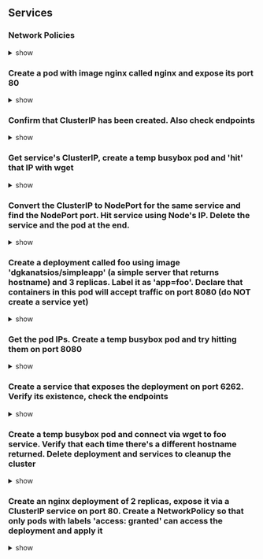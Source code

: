 ## Services

### Network Policies

<details> <summary> show </summary>

Network policies are used to control traffic to/from the pods.

Network policies control communication to/from pods via:
- Pod selector
- Namespace selector
- IP blocks

Types of network policies
- Ingress - controls inbound traffic to the pod(s).
- Egress - controls outbound traffic from the pod(s).

```bash
apiVersion: networking.k8s.io/v1
kind: NetworkPolicy
metadata:
  name: test-network-policy
  namespace: default
spec:
  podSelector:
    matchLabels:
      role: db
  policyTypes:
    - Ingress
    - Egress
  ingress:
    - from:
        - ipBlock:
            cidr: 172.17.0.0/16
            except:
              - 172.17.1.0/24
        - namespaceSelector:
            matchLabels:
              project: myproject
        - podSelector:
            matchLabels:
              role: frontend
      ports:
        - protocol: TCP
          port: 6379
  egress:
    - to:
        - ipBlock:
            cidr: 10.0.0.0/24
      ports:
        - protocol: TCP
          port: 5978
```

Lets deduce the above manifest:
- It configures both `ingress` and `egress` policies.
- Both the policies apply to pods having label as `role:db` in `default namespace`.
- Ingress policy states below (additively):
  - traffic allowed from all pods with ips ranging from `172.17.0.1` to `172.17.255.255` except for ips ranging from `172.17.1.1` to `172.17.0.255`.
  - traffic allowed from all pods in namespace which has label `project: myproject`
  - traffic allowed from all pods with label `role:frontend`
- Egress policy states below (additively):
  - allows connection from all pods in `default` namespace to ips ranging from `10.0.0.1` to `10.0.255.255`


</details>

### Create a pod with image nginx called nginx and expose its port 80

<details> <summary> show </summary> 

```bash
kubectl run nginx --image=nginx --port 80 --expose
```

</details>

### Confirm that ClusterIP has been created. Also check endpoints

<details> <summary> show </summary> 

```bash
kubectl get svc

<<com
NAME         TYPE        CLUSTER-IP     EXTERNAL-IP   PORT(S)   AGE
nginx        ClusterIP   10.98.37.176   <none>        80/TCP    41s
com


kubectl get ep

<<com
NAME         ENDPOINTS           AGE
nginx        172.17.0.3:80       68s
com
```

</details>

### Get service's ClusterIP, create a temp busybox pod and 'hit' that IP with wget

<details> <summary> show </summary> 

```bash
kubectl get svc nginx -o jsonpath='{.spec.clusterIP}{"\n"}' # 10.98.37.176

ClusterIP=$(kubectl get svc nginx -o jsonpath='{.spec.clusterIP}') kubectl run busybox --image=busybox --env="ClusterIP=$ClusterIP" --rm -it -- wget -O- $ClusterIP:80

kubectl logs busybox
<<com
Connecting to 10.98.37.176:80 (10.98.37.176:80)
writing to stdout
<!DOCTYPE html>
<html>
<head>
<title>Welcome to nginx!</title>
<style>
html { color-scheme: light dark; }
body { width: 35em; margin: 0 auto;
font-family: Tahoma, Verdana, Arial, sans-serif; }
</style>
</head>
<body>
<h1>Welcome to nginx!</h1>
<p>If you see this page, the nginx web server is successfully installed and
working. Further configuration is required.</p>

<p>For online documentation and support please refer to
<a href="http://nginx.org/">nginx.org</a>.<br/>
Commercial support is available at
<a href="http://nginx.com/">nginx.com</a>.</p>

<p><em>Thank you for using nginx.</em></p>
</body>
</html>
-                    100% |********************************|   615  0:00:00 ETA
written to stdout
com
```

</details>

### Convert the ClusterIP to NodePort for the same service and find the NodePort port. Hit service using Node's IP. Delete the service and the pod at the end.

<details> <summary> show </summary> 

Either edit the svc
```bash
kubectl edit svc nginx

<<com
...
spec:
...
  type: NodePort # switch from ClusterIP to NodePort
com
```

or apply path
```bash
kubectl patch svc nginx -p '{"spec": {"type": "NodePort"}}'
```

check the svc
```bash
kubectl get svc

<<com
NAME         TYPE        CLUSTER-IP     EXTERNAL-IP   PORT(S)        AGE
nginx        NodePort    10.98.37.176   <none>        80:30653/TCP   40m
com
```

hit the svc
```bash
minikube ip #192.168.49.2

wget -O- 192.168.49.2:30653

<< com
--2023-04-20 09:34:50--  http://192.168.49.2:30653/
Connecting to 192.168.49.2:30653... connected.
HTTP request sent, awaiting response... 200 OK
Length: 615 [text/html]
Saving to: ‘STDOUT’

-                                                    0%[                                                                                                                ]       0  --.-KB/s               <!DOCTYPE html>
<html>
<head>
<title>Welcome to nginx!</title>
<style>
html { color-scheme: light dark; }
body { width: 35em; margin: 0 auto;
font-family: Tahoma, Verdana, Arial, sans-serif; }
</style>
</head>
<body>
<h1>Welcome to nginx!</h1>
<p>If you see this page, the nginx web server is successfully installed and
working. Further configuration is required.</p>

<p>For online documentation and support please refer to
<a href="http://nginx.org/">nginx.org</a>.<br/>
Commercial support is available at
<a href="http://nginx.com/">nginx.com</a>.</p>

<p><em>Thank you for using nginx.</em></p>
</body>
</html>
-                                                  100%[===============================================================================================================>]     615  --.-KB/s    in 0s      

2023-04-20 09:34:50 (4.31 MB/s) - written to stdout [615/615]
com
```

cleanup
```bash
kubectl delete po nginx
kubectl delete svc nginx
```

</details>

### Create a deployment called foo using image 'dgkanatsios/simpleapp' (a simple server that returns hostname) and 3 replicas. Label it as 'app=foo'. Declare that containers in this pod will accept traffic on port 8080 (do NOT create a service yet)

<details> <summary> show </summary> 

```bash
kubectl create deploy foo --image=dgkanatsios/simpleapp --replicas=3 --port=8080 --dry-run=client -o yaml > simple-app-deploy.yaml

cat simple-app-deploy.yaml
<<com
apiVersion: apps/v1
kind: Deployment
metadata:
  creationTimestamp: null
  labels:
    app: foo
  name: foo
spec:
  replicas: 3
  selector:
    matchLabels:
      app: foo
  strategy: {}
  template:
    metadata:
      creationTimestamp: null
      labels:
        app: foo
    spec:
      containers:
      - image: dgkanatsios/simpleapp
        name: simpleapp
        ports:
        - containerPort: 8080
        resources: {}
status: {}
com

kubectl apply -f simple-app-deploy.yaml 
<<com
deployment.apps/foo created
com

kubectl label deployment foo --overwrite app=foo 
```

</details>

### Get the pod IPs. Create a temp busybox pod and try hitting them on port 8080

<details> <summary> show </summary>

```bash
kubectl get po -l 'app=foo' -o wide

<<com
NAME                   READY   STATUS    RESTARTS   AGE     IP           NODE       NOMINATED NODE   READINESS GATES
foo-787cddb9d8-2j7bl   1/1     Running   0          3m56s   172.17.0.4   minikube   <none>           <none>
foo-787cddb9d8-8s5vd   1/1     Running   0          3m56s   172.17.0.3   minikube   <none>           <none>
foo-787cddb9d8-w5rxz   1/1     Running   0          3m56s   172.17.0.5   minikube   <none>           <none>
com
```

```bash
kubectl run busybox --image=busybox --rm -it -- wget -O- 172.17.0.3:8080

<<com
Connecting to 172.17.0.3:8080 (172.17.0.3:8080)
writing to stdout
Hello world from foo-787cddb9d8-8s5vd and version 2.0
-                    100% |********************************|    54  0:00:00 ETA
written to stdout
pod "busybox" deleted
com

kubectl run busybox --image=busybox --rm -it -- wget -O- 172.17.0.4:8080

<<com
Connecting to 172.17.0.4:8080 (172.17.0.4:8080)
writing to stdout
Hello world from foo-787cddb9d8-2j7bl and version 2.0
-                    100% |********************************|    54  0:00:00 ETA
written to stdout
pod "busybox" deleted
com

kubectl run busybox --image=busybox --rm -it -- wget -O- 172.17.0.5:8080

<<com
Connecting to 172.17.0.5:8080 (172.17.0.5:8080)
writing to stdout
Hello world from foo-787cddb9d8-8s5vd and version 2.0
-                    100% |********************************|    54  0:00:00 ETA
written to stdout
com
```
</details>

### Create a service that exposes the deployment on port 6262. Verify its existence, check the endpoints

<details> <summary> show </summary>

```bash
kubectl expose deploy foo --port=6262 --target-port=8080 #service/foo exposed

kubectl get svc
<<com
NAME         TYPE        CLUSTER-IP      EXTERNAL-IP   PORT(S)    AGE
foo          ClusterIP   10.101.33.215   <none>        6262/TCP   25s
com

kubectl get ep
<<com
NAME         ENDPOINTS                                         AGE
foo          172.17.0.3:8080,172.17.0.4:8080,172.17.0.5:8080   59s
com


```

</details>

### Create a temp busybox pod and connect via wget to foo service. Verify that each time there's a different hostname returned. Delete deployment and services to cleanup the cluster

<details> <summary> show </summary>

```bash
kubectl run busybox --image=busybox --rm -it -- sh
<<com
If you don't see a command prompt, try pressing enter.
/ # wget -O- 10.101.33.215:6262
Connecting to 10.101.33.215:6262 (10.101.33.215:6262)
writing to stdout
Hello world from foo-787cddb9d8-2j7bl and version 2.0
-                    100% |***********************************************************************************************************************************************************|    54  0:00:00 ETA
written to stdout
/ # wget -O- 10.101.33.215:6262
Connecting to 10.101.33.215:6262 (10.101.33.215:6262)
writing to stdout
Hello world from foo-787cddb9d8-w5rxz and version 2.0
-                    100% |***********************************************************************************************************************************************************|    54  0:00:00 ETA
written to stdout
/ # wget -O- 10.101.33.215:6262
Connecting to 10.101.33.215:6262 (10.101.33.215:6262)
writing to stdout
Hello world from foo-787cddb9d8-8s5vd and version 2.0
-                    100% |***********************************************************************************************************************************************************|    54  0:00:00 ETA
written to stdout
/ # wget -O- 10.101.33.215:6262
Connecting to 10.101.33.215:6262 (10.101.33.215:6262)
writing to stdout
Hello world from foo-787cddb9d8-8s5vd and version 2.0
-                    100% |***********************************************************************************************************************************************************|    54  0:00:00 ETA
written to stdout
/ # exit
Session ended, resume using 'kubectl attach busybox -c busybox -i -t' command when the pod is running
pod "busybox" deleted
com

kubectl delete deploy foo #deployment.apps "foo" deleted

kubectl delete svc foo #service "foo" deleted
```

</details>

### Create an nginx deployment of 2 replicas, expose it via a ClusterIP service on port 80. Create a NetworkPolicy so that only pods with labels 'access: granted' can access the deployment and apply it

<details> <summary> show </summary>

```bash
kubectl create deploy services-nginx-deploy --image=nginx --replicas=2 --port=80

kubectl get po -l 'app=services-nginx-deploy' -o wide
<<com
NAME                                     READY   STATUS    RESTARTS   AGE   IP             NODE       NOMINATED NODE   READINESS GATES
services-nginx-deploy-55f66bc7f6-s82qt   1/1     Running   0          78s   10.244.0.159   minikube   <none>           <none>
services-nginx-deploy-55f66bc7f6-xb427   1/1     Running   0          78s   10.244.0.158   minikube   <none>           <none>

com

touch network-policy.yaml

nano network-policy.yaml
<<com
apiVersion: networking.k8s.io/v1
kind: NetworkPolicy
metadata:
  name: test-network-policy
  namespace: default
spec:
  podSelector:
    matchLabels:
      app: services-nginx-deploy
  policyTypes:
    - Ingress
  ingress:
    - from:
        - podSelector:
            matchLabels:
              access: granted
      ports:
        - protocol: TCP
          port: 80
com

kubectl apply -f network-policy.yaml  #networkpolicy.networking.k8s.io/test-network-policy created

kubectl run busybox --image=busybox --labels=access=granted --rm -it -- sh
<<com
If you don't see a command prompt, try pressing enter.
/ # 
/ # 
/ # wget -O- 10.244.0.158:80
Connecting to 10.244.0.158:80 (10.244.0.158:80)
writing to stdout
<!DOCTYPE html>
<html>
<head>
<title>Welcome to nginx!</title>
<style>
html { color-scheme: light dark; }
body { width: 35em; margin: 0 auto;
font-family: Tahoma, Verdana, Arial, sans-serif; }
</style>
</head>
<body>
<h1>Welcome to nginx!</h1>
<p>If you see this page, the nginx web server is successfully installed and
working. Further configuration is required.</p>

<p>For online documentation and support please refer to
<a href="http://nginx.org/">nginx.org</a>.<br/>
Commercial support is available at
<a href="http://nginx.com/">nginx.com</a>.</p>

<p><em>Thank you for using nginx.</em></p>
</body>
</html>
-                    100% |***********************************************************************************************************************************************************|   615  0:00:00 ETA
written to stdout
/ # wget -O- 10.244.0.159:80
Connecting to 10.244.0.159:80 (10.244.0.159:80)
writing to stdout
<!DOCTYPE html>
<html>
<head>
<title>Welcome to nginx!</title>
<style>
html { color-scheme: light dark; }
body { width: 35em; margin: 0 auto;
font-family: Tahoma, Verdana, Arial, sans-serif; }
</style>
</head>
<body>
<h1>Welcome to nginx!</h1>
<p>If you see this page, the nginx web server is successfully installed and
working. Further configuration is required.</p>

<p>For online documentation and support please refer to
<a href="http://nginx.org/">nginx.org</a>.<br/>
Commercial support is available at
<a href="http://nginx.com/">nginx.com</a>.</p>

<p><em>Thank you for using nginx.</em></p>
</body>
</html>
-                    100% |***********************************************************************************************************************************************************|   615  0:00:00 ETA
written to stdout
/ # exit
Session ended, resume using 'kubectl attach busybox -c busybox -i -t' command when the pod is running
pod "busybox" deleted
com

kubectl run busybox --image=busybox --rm -it -- sh
<<com
If you don't see a command prompt, try pressing enter.
/ # 
/ # 
/ # wget -O- 10.244.0.159:80
Connecting to 10.244.0.159:80 (10.244.0.159:80)
wget: server returned error: HTTP/1.1 503 Service Unavailable
/ # wget -O- 10.244.0.158:80
Connecting to 10.244.0.158:80 (10.244.0.158:80)
wget: server returned error: HTTP/1.1 503 Service Unavailable
/ # exit
Session ended, resume using 'kubectl attach busybox -c busybox -i -t' command when the pod is running
pod "busybox" deleted
com
```

cleanup
```bash
kubectl delete deploy services-nginx-deploy # deployment.apps "services-nginx-deploy" deleted
kubectl delete -f network-policy.yaml # networkpolicy.networking.k8s.io "test-network-policy" deleted
```

</details>